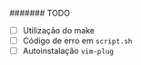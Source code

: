 ####### TODO
- [ ] Utilização do make
- [ ] Código de erro em `script.sh`
- [ ] Autoinstalação `vim-plug`
